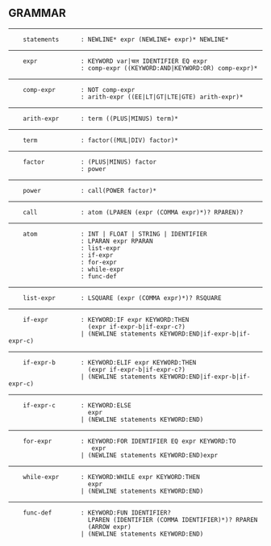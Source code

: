 ## GRAMMAR
---
        statements      : NEWLINE* expr (NEWLINE+ expr)* NEWLINE*
---

        expr            : KEYWORD var|चल IDENTIFIER EQ expr
                        : comp-expr ((KEYWORD:AND|KEYWORD:OR) comp-expr)*

---

        comp-expr       : NOT comp-expr
                        : arith-expr ((EE|LT|GT|LTE|GTE) arith-expr)*

---

        arith-expr      : term ((PLUS|MINUS) term)*

---

        term            : factor((MUL|DIV) factor)*

---

        factor          : (PLUS|MINUS) factor
                        : power

---

        power           : call(POWER factor)*
---
        call            : atom (LPAREN (expr (COMMA expr)*)? RPAREN)?

---

        atom            : INT | FLOAT | STRING | IDENTIFIER
                        : LPARAN expr RPARAN
                        : list-expr
                        : if-expr
                        : for-expr
                        : while-expr
                        : func-def
---
        list-expr       : LSQUARE (expr (COMMA expr)*)? RSQUARE
---
        if-expr         : KEYWORD:IF expr KEYWORD:THEN
                          (expr if-expr-b|if-expr-c?)
                        | (NEWLINE statements KEYWORD:END|if-expr-b|if-expr-c)
---
        if-expr-b       : KEYWORD:ELIF expr KEYWORD:THEN
                          (expr if-expr-b|if-expr-c?)
                        | (NEWLINE statements KEYWORD:END|if-expr-b|if-expr-c)
---
        if-expr-c       : KEYWORD:ELSE
                          expr
                        | (NEWLINE statements KEYWORD:END)

---
        for-expr        : KEYWORD:FOR IDENTIFIER EQ expr KEYWORD:TO 
                           expr
                        | (NEWLINE statements KEYWORD:END)expr
                        
---     
        while-expr      : KEYWORD:WHILE expr KEYWORD:THEN 
                          expr
                        | (NEWLINE statements KEYWORD:END)
---
        func-def        : KEYWORD:FUN IDENTIFIER?
                          LPAREN (IDENTIFIER (COMMA IDENTIFIER)*)? RPAREN
                          (ARROW expr)
                        | (NEWLINE statements KEYWORD:END)


